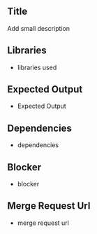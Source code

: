 ## Title

Add small description

## Libraries

- libraries used

## Expected Output

- Expected Output

## Dependencies

- dependencies

## Blocker

- blocker

## Merge Request Url

- merge request url
